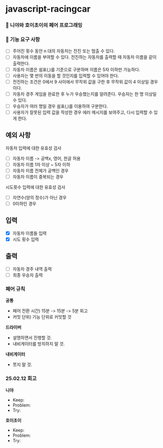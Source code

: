 # javascript-racingcar

### 🐥 니야와 호이초이의 페어 프로그래밍

### 🎯 기능 요구 사항

- [ ] 주어진 횟수 동안 n 대의 자동차는 전진 또는 멈출 수 있다.
- [ ] 자동차에 이름을 부여할 수 있다. 전진하는 자동차를 출력할 때 자동차 이름을 같이 출력한다.
- [ ] 자동차 이름은 쉼표(,)를 기준으로 구분하며 이름은 5자 이하만 가능하다.
- [ ] 사용자는 몇 번의 이동을 할 것인지를 입력할 수 있어야 한다.
- [ ] 전진하는 조건은 0에서 9 사이에서 무작위 값을 구한 후 무작위 값이 4 이상일 경우이다.
- [ ] 자동차 경주 게임을 완료한 후 누가 우승했는지를 알려준다. 우승자는 한 명 이상일 수 있다.
- [ ] 우승자가 여러 명일 경우 쉼표(,)를 이용하여 구분한다.
- [ ] 사용자가 잘못된 입력 값을 작성한 경우 에러 메시지를 보여주고, 다시 입력할 수 있게 한다.

## 예외 사항

자동차 입력에 대한 유효성 검사

- [ ] 자동차 이름 -> 공백x, 영어, 한글 허용
- [ ] 자동차 이름 1자 이상 ~ 5자 이하
- [ ] 자동차 이름 전체가 공백인 경우
- [ ] 자동차 이름이 중복되는 경우

시도횟수 입력에 대한 유효성 검사

- [ ] 자연수(양의 정수)가 아닌 경우
- [ ] 0이하인 경우

## 입력

- [x] 자동차 이름들 입력
- [x] 시도 횟수 입력

## 출력

- [ ] 자동차 경주 내역 출력
- [ ] 최종 우승자 출력

### 폐어 규칙

**공통**

- 페어 전환 시간) 15분 -> 15분 -> 5분 회고
- 커밋 단위) 기능 단위로 커밋할 것

**드라이버**

- 설명하면서 진행할 것.
- 내비게이터를 방치하지 말 것.

**내비게이터**

- 쪼지 말 것.

### 25.02.12 회고

**니야**

- Keep:
- Problem:
- Try:

**호이초이**

- Keep:
- Problem:
- Try:
